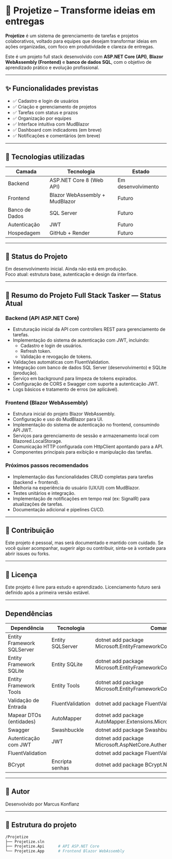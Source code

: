 # 🚀 Projetize – Transforme ideias em entregas

**Projetize** é um sistema de gerenciamento de tarefas e projetos colaborativos, voltado para equipes que desejam transformar ideias em ações organizadas, com foco em produtividade e clareza de entregas.

Este é um projeto full stack desenvolvido com **ASP.NET Core (API)**, **Blazor WebAssembly (Frontend)** e **banco de dados SQL**, com o objetivo de aprendizado prático e evolução profissional.

---

## ✨ Funcionalidades previstas

- ✅ Cadastro e login de usuários
- ✅ Criação e gerenciamento de projetos
- ✅ Tarefas com status e prazos
- ✅ Organização por equipes
- ✅ Interface intuitiva com MudBlazor
- ✅ Dashboard com indicadores (em breve)
- ✅ Notificações e comentários (em breve)

---

## 🧱 Tecnologias utilizadas

| Camada        | Tecnologia                        | Estado             |
|---------------|---------------------------------|--------------------|
| Backend       | ASP.NET Core 8 (Web API)         | Em desenvolvimento |
| Frontend      | Blazor WebAssembly + MudBlazor   | Futuro             |
| Banco de Dados| SQL Server                      | Futuro             |
| Autenticação  | JWT                             | Futuro             |
| Hospedagem    | GitHub + Render                 | Futuro             |

---

## 🚧 Status do Projeto

Em desenvolvimento inicial. Ainda não está em produção.  
Foco atual: estrutura base, autenticação e design da interface.

---

## 📝 Resumo do Projeto Full Stack Tasker — Status Atual

### Backend (API ASP.NET Core)
- Estruturação inicial da API com controllers REST para gerenciamento de tarefas.
- Implementação do sistema de autenticação com JWT, incluindo:
  - Cadastro e login de usuários.
  - Refresh token.
  - Validação e revogação de tokens.
- Validações automáticas com FluentValidation.
- Integração com banco de dados SQL Server (desenvolvimento) e SQLite (produção).
- Serviço em background para limpeza de tokens expirados.
- Configuração de CORS e Swagger com suporte a autenticação JWT.
- Logs básicos e tratamento de erros (se aplicável).

### Frontend (Blazor WebAssembly)
- Estrutura inicial do projeto Blazor WebAssembly.
- Configuração e uso do MudBlazor para UI.
- Implementação do sistema de autenticação no frontend, consumindo API JWT.
- Serviços para gerenciamento de sessão e armazenamento local com Blazored.LocalStorage.
- Comunicação HTTP configurada com HttpClient apontando para a API.
- Componentes principais para exibição e manipulação das tarefas.

### Próximos passos recomendados
- Implementação das funcionalidades CRUD completas para tarefas (backend + frontend).
- Melhoria na experiência do usuário (UX/UI) com MudBlazor.
- Testes unitários e integração.
- Implementação de notificações em tempo real (ex: SignalR) para atualizações de tarefas.
- Documentação adicional e pipelines CI/CD.

---

## 🤝 Contribuição

Este projeto é pessoal, mas será documentado e mantido com cuidado. Se você quiser acompanhar, sugerir algo ou contribuir, sinta-se à vontade para abrir issues ou forks.

---

## 📄 Licença

Este projeto é livre para estudo e aprendizado. Licenciamento futuro será definido após a primeira versão estável.

---

## Dependências

| Dependência                   | Tecnologia                       | Comando                                                               |
|------------------------------|---------------------------------|-------------------------------------------------------------------------|
| Entity Framework SQLServer    | Entity SQLServer               | dotnet add package Microsoft.EntityFrameworkCore.SqlServer              |
| Entity Framework SQLite       | Entity SQLite                  | dotnet add package Microsoft.EntityFrameworkCore.Sqlite                 |
| Entity Framework Tools        | Entity Tools                   | dotnet add package Microsoft.EntityFrameworkCore.Tools                  |
| Validação de Entrada          | FluentValidation               | dotnet add package FluentValidation.AspNetCore                          |
| Mapear DTOs (entidades)       | AutoMapper                     | dotnet add package AutoMapper.Extensions.Microsoft.DependencyInjection  |
| Swagger                       | Swashbuckle                    | dotnet add package Swashbuckle.AspNetCore                               |
| Autenticação com JWT          | JWT                            | dotnet add package Microsoft.AspNetCore.Authentication.JwtBearer        |
| FluentValidation              |                                | dotnet add package FluentValidation.AspNetCore                          |
| BCrypt                        | Encripta senhas                | dotnet add package BCrypt.Net-Next                                      |

---

## 📌 Autor

Desenvolvido por Marcus Konflanz

---

## 📂 Estrutura do projeto

```bash
/Projetize
├── Projetize.sln
├── Projetize.Api      # API ASP.NET Core
└── Projetize.App      # Frontend Blazor WebAssembly
